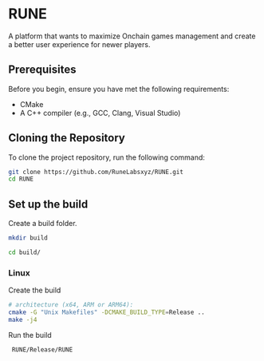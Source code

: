 # RUNE

A platform that wants to maximize Onchain games management and create a better user experience for newer players.

## Prerequisites

Before you begin, ensure you have met the following requirements:
- CMake
- A C++ compiler (e.g., GCC, Clang, Visual Studio)

## Cloning the Repository

To clone the project repository, run the following command:

```bash
git clone https://github.com/RuneLabsxyz/RUNE.git
cd RUNE
```

## Set up the build

Create a build folder.

```bash
mkdir build

cd build/
```

### Linux

Create the build

```bash
# architecture (x64, ARM or ARM64):
cmake -G "Unix Makefiles" -DCMAKE_BUILD_TYPE=Release ..
make -j4
```

Run the build

```bash
 RUNE/Release/RUNE
```
